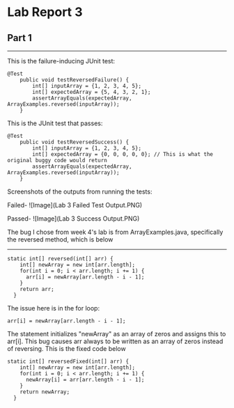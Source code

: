 # Lab Report 3
## Part 1
---

This is the failure-inducing JUnit test:
```
@Test
    public void testReversedFailure() {
        int[] inputArray = {1, 2, 3, 4, 5};
        int[] expectedArray = {5, 4, 3, 2, 1};
        assertArrayEquals(expectedArray, ArrayExamples.reversed(inputArray));
    }
```

This is the JUnit test that passes:
```
@Test
    public void testReversedSuccess() {
        int[] inputArray = {1, 2, 3, 4, 5};
        int[] expectedArray = {0, 0, 0, 0, 0}; // This is what the original buggy code would return
        assertArrayEquals(expectedArray, ArrayExamples.reversed(inputArray));
    }
```

Screenshots of the outputs from running the tests:

Failed-
![Image](Lab 3 Failed Test Output.PNG)


Passed-
![Image](Lab 3 Success Output.PNG)

The bug I chose from week 4's lab is from ArrayExamples.java, specifically the reversed method, which is below

---
```
static int[] reversed(int[] arr) {
    int[] newArray = new int[arr.length];
    for(int i = 0; i < arr.length; i += 1) {
      arr[i] = newArray[arr.length - i - 1];
    }
    return arr;
  }
```
The issue here is in the for loop:
```
arr[i] = newArray[arr.length - i - 1];
```
The statement initializes "newArray" as an array of zeros and assigns this to arr[i]. This bug causes arr always to be written as an array of zeros instead of reversing.
This is the fixed code below
```
static int[] reversedFixed(int[] arr) {
    int[] newArray = new int[arr.length];
    for(int i = 0; i < arr.length; i += 1) {
      newArray[i] = arr[arr.length - i - 1];
    }
    return newArray;
  }
```

